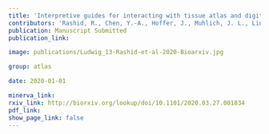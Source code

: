 ```yaml
---
title: 'Interpretive guides for interacting with tissue atlas and digital pathology data using the Minerva browser.'
contributors: 'Rashid, R., Chen, Y.-A., Hoffer, J., Muhlich, J. L., Lin, J.-R., Krueger, R., Pfister, H., Mitchell, R., Santagata, S., & Sorger, P. K.'
publication: Manuscript Submitted
publication_link:

image: publications/Ludwig_13-Rashid-et-al-2020-Bioarxiv.jpg

group: atlas

date: 2020-01-01

minerva_link:
rxiv_link: http://biorxiv.org/lookup/doi/10.1101/2020.03.27.001834
pdf_link:
show_page_link: false
---
```

